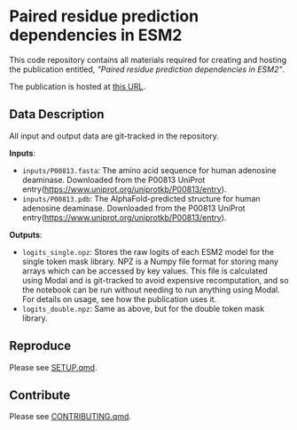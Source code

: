 # Paired residue prediction dependencies in ESM2

This code repository contains all materials required for creating and hosting the publication entitled, *"Paired residue prediction dependencies in ESM2"*.

The publication is hosted at [this URL](https://arcadia-science.github.io/2024-paired-token-masking/).

## Data Description

All input and output data are git-tracked in the repository.

**Inputs**:

* `inputs/P00813.fasta`: The amino acid sequence for human adenosine deaminase. Downloaded from the P00813 UniProt entry(https://www.uniprot.org/uniprotkb/P00813/entry).
* `inputs/P00813.pdb`: The AlphaFold-predicted structure for human adenosine deaminase. Downloaded from the P00813 UniProt entry(https://www.uniprot.org/uniprotkb/P00813/entry).

**Outputs**:

* `logits_single.npz`: Stores the raw logits of each ESM2 model for the single token mask library. NPZ is a Numpy file format for storing many arrays which can be accessed by key values. This file is calculated using Modal and is git-tracked to avoid expensive recomputation, and so the notebook can be run without needing to run anything using Modal. For details on usage, see how the publication uses it.
* `logits_double.npz`: Same as above, but for the double token mask library.

## Reproduce

Please see [SETUP.qmd](SETUP.qmd).

## Contribute

Please see [CONTRIBUTING.qmd](CONTRIBUTING.qmd).
